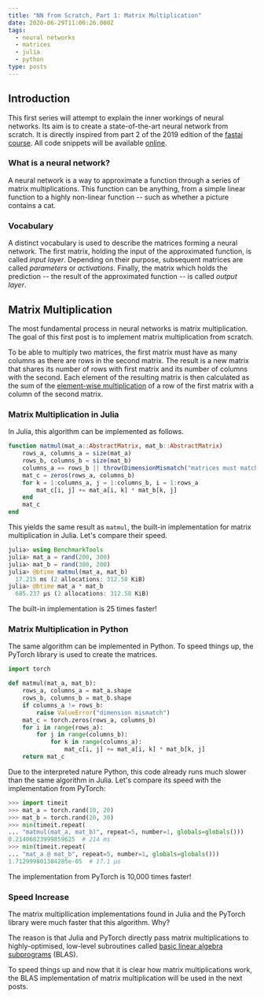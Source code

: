 ```yaml
---
title: "NN from Scratch, Part 1: Matrix Multiplication"
date: 2020-06-29T11:00:26.000Z
tags:
  - neural networks
  - matrices
  - julia
  - python
type: posts
---
```

## Introduction

This first series will attempt to explain the inner workings of neural networks. Its aim is to create a state-of-the-art neural network from scratch. It is directly inspired from part 2 of the 2019 edition of the [fastai course](https://course.fast.ai). All code snippets will be available [online](https://gitlab.com/de-souza/nn-from-scratch).

### What is a neural network?

A neural network is a way to approximate a function through a series of matrix multiplications. This function can be anything, from a simple linear function to a highly non-linear function -- such as whether a picture contains a cat.

### Vocabulary

A distinct vocabulary is used to describe the matrices forming a neural network. The first matrix, holding the input of the approximated function, is called _input layer_. Depending on their purpose, subsequent matrices are called _parameters_ or _activations_. Finally, the matrix which holds the prediction -- the result of the approximated function -- is called _output layer_.

## Matrix Multiplication

The most fundamental process in neural networks is matrix multiplication[](http://matrixmultiplication.xyz). The goal of this first post is to implement matrix multiplication from scratch.

To be able to multiply two matrices, the first matrix must have as many columns as there are rows in the second matrix. The result is a new matrix that shares its number of rows with first matrix and its number of columns with the second. Each element of the resulting matrix is then calculated as the sum of the [element-wise multiplication](http://matrixmultiplication.xyz) of a row of the first matrix with a column of the second matrix.

### Matrix Multiplication in Julia

In Julia, this algorithm can be implemented as follows.

```julia
function matmul(mat_a::AbstractMatrix, mat_b::AbstractMatrix)
    rows_a, columns_a = size(mat_a)
    rows_b, columns_b = size(mat_b)
    columns_a == rows_b || throw(DimensionMismatch("matrices must match"))
    mat_c = zeros(rows_a, columns_b)
    for k = 1:columns_a, j = 1:columns_b, i = 1:rows_a
        mat_c[i, j] += mat_a[i, k] * mat_b[k, j]
    end
    mat_c
end
```

This yields the same result as `matmul`, the built-in implementation for matrix multiplication in Julia. Let's compare their speed.

```julia
julia> using BenchmarkTools
julia> mat_a = rand(200, 300)
julia> mat_b = rand(300, 200)
julia> @btime matmul(mat_a, mat_b)
  17.215 ms (2 allocations: 312.58 KiB)
julia> @btime mat_a * mat_b
  685.237 μs (2 allocations: 312.58 KiB)
```

The built-in implementation is 25 times faster!

### Matrix Multiplication in Python

The same algorithm can be implemented in Python. To speed things up, the PyTorch library is used to create the matrices.

```python
import torch

def matmul(mat_a, mat_b):
    rows_a, columns_a = mat_a.shape
    rows_b, columns_b = mat_b.shape
    if columns_a != rows_b:
        raise ValueError("dimension mismatch")
    mat_c = torch.zeros(rows_a, columns_b)
    for i in range(rows_a):
        for j in range(columns_b):
            for k in range(columns_a):
                mat_c[i, j] += mat_a[i, k] * mat_b[k, j]
    return mat_c
```

Due to the interpreted nature Python, this code already runs much slower than the same algorithm in Julia. Let's compare its speed with the implementation from PyTorch:

```python
>>> import timeit
>>> mat_a = torch.rand(10, 20)
>>> mat_b = torch.rand(20, 30)
>>> min(timeit.repeat(
... "matmul(mat_a, mat_b)", repeat=5, number=1, globals=globals()))
0.21406823999859625  # 214 ms
>>> min(timeit.repeat(
... "mat_a @ mat_b", repeat=5, number=1, globals=globals()))
1.712999801384285e-05  # 17.1 µs
```

The implementation from PyTorch is 10,000 times faster!

### Speed Increase

The matrix multipllication implementations found in Julia and the PyTorch library were much faster that this algorithm. Why?

The reason is that Julia and PyTorch directly pass matrix multiplications to highly-optimised, low-level subroutines called [basic linear algebra subprograms](https://en.wikipedia.org/wiki/Basic_Linear_Algebra_Subprograms) (BLAS).

To speed things up and now that it is clear how matrix multiplications work, the BLAS implementation of matrix multiplication will be used in the next posts.
